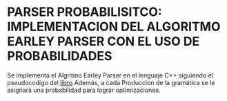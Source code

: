 # PARSER PROBABILISITCO: IMPLEMENTACION DEL ALGORITMO EARLEY PARSER CON EL USO DE PROBABILIDADES

Se implementa el Algritmo Earley Parser en el lenguaje C++ siguiendo el pseudocodigo del [libro](https://www.cs.unm.edu/~luger/ai-final2/CH9_Dynamic%20Programming%20and%20the%20Earley%20Parser.pdf)
Además, a cada Produccion de la gramática se le asignará una probabilidad para lograr optimizaciones.
